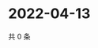 # 2022-04-13

共 0 条

<!-- BEGIN WEIBO -->
<!-- 最后更新时间 Wed Apr 13 2022 07:15:30 GMT+0800 (China Standard Time) -->

<!-- END WEIBO -->
